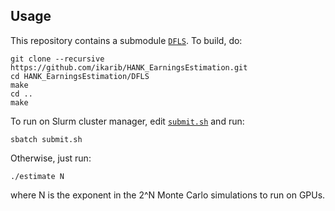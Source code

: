 ## Usage

This repository contains a submodule [`DFLS`](../../../DFLS). To build, do:
```
git clone --recursive https://github.com/ikarib/HANK_EarningsEstimation.git
cd HANK_EarningsEstimation/DFLS
make
cd ..
make
```
To run on Slurm cluster manager, edit [`submit.sh`](./submit.sh) and run:
```
sbatch submit.sh
```
Otherwise, just run:
```
./estimate N
```
where N is the exponent in the 2^N Monte Carlo simulations to run on GPUs.
